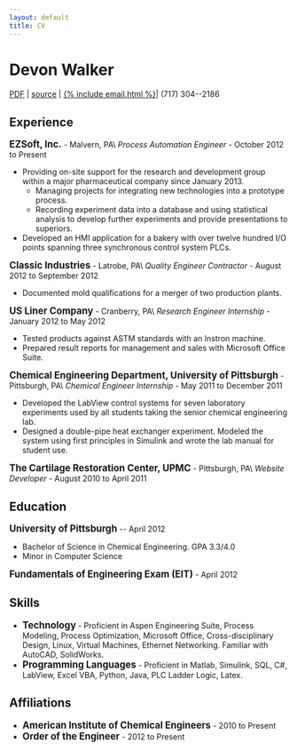 ```yaml
---
layout: default
title: CV
---
```



# Devon Walker
[PDF](/static/page/cv/Devon-Walker-Resume.pdf) &#124;
[source](https://github.com/devonwa/latex-resume/blob/master/Walker%2C%20Devon%20-%20Resume.tex) &#124;
<a href="mailto:{% include email.html %}">{% include email.html %}</a>&#124;
(717) 304--2186 <br>

## Experience

**<big>EZSoft, Inc.</big>** - Malvern, PA\\
_Process Automation Engineer_ - October 2012 to Present

* Providing on-site support for the research and development group within a major pharmaceutical company since January 2013.
  * Managing projects for integrating new technologies into a prototype process.
  * Recording experiment data into a database and using statistical analysis to develop further experiments and provide presentations to superiors.
* Developed an HMI application for a bakery with over twelve hundred I/O points spanning three synchronous control system PLCs.

**<big>Classic Industries</big>** - Latrobe, PA\\
_Quality Engineer Contractor_ - August 2012 to September 2012

* Documented mold qualifications for a merger of two production plants.

**<big>US Liner Company</big>** - Cranberry, PA\\
_Research Engineer Internship_ -January 2012 to May 2012

* Tested products against ASTM standards with an Instron machine.
* Prepared result reports for management and sales with Microsoft Office Suite.

**<big>Chemical Engineering Department, University of Pittsburgh</big>** - Pittsburgh, PA\\
_Chemical Engineer Internship_ - May 2011 to December 2011

* Developed the LabView control systems for seven laboratory experiments used by all students taking the senior chemical engineering lab.
* Designed a double-pipe heat exchanger experiment.  Modeled the system using first principles in Simulink and wrote the lab manual for student use.

**<big>The Cartilage Restoration Center, UPMC</big>**  - Pittsburgh, PA\\
_Website Developer_ - August 2010 to April 2011

## Education

**<big>University of Pittsburgh</big>** -- April 2012

* Bachelor of Science in Chemical Engineering. GPA 3.3/4.0
* Minor in Computer Science

**<big>Fundamentals of Engineering Exam (EIT)</big>** - April 2012

## Skills

* **<big>Technology</big>** - Proficient in Aspen Engineering Suite, Process Modeling, Process Optimization, Microsoft Office, Cross-disciplinary Design, Linux, Virtual Machines, Ethernet Networking. Familiar with AutoCAD, SolidWorks.
* **<big>Programming Languages</big>** - Proficient in Matlab, Simulink, SQL, C#, LabView, Excel VBA, Python, Java, PLC Ladder Logic, Latex.

## Affiliations

* **<big>American Institute of Chemical Engineers</big>** - 2010 to Present
* **<big>Order of the Engineer</big>** - 2012 to Present
